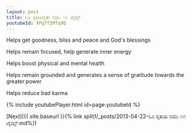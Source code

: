```yaml
---
layout: post
title: ಓಂ ತ್ರಿಕಾಲದೃತೇ ನಮಃ ೧೧ ಟೈಮ್ಸ್
youtubeId: XPq7f2Mfq9Q
---
```

 
 
Helps get goodness, bliss and peace and God's blessings
 
Helps remain focused, help generate inner energy 
 
Helps boost physical and mental health 
 
Helps remain grounded and generates a sense of gratitude towards the greater power 
 
Helps reduce bad karma
 
 
 
 


{% include youtubePlayer.html id=page.youtubeId %}
 
[Next]({{ site.baseurl }}{% link  split1/_posts/2013-04-22-ಓಂ ಸೃತಯ ನಮಃ ೧೧ ಟೈಮ್ಸ್.md%})
 
